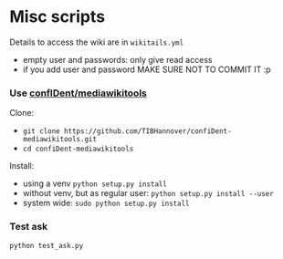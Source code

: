 # Misc scripts

Details to access the wiki are in `wikitails.yml`
* empty user and passwords: only give read access
* if you add user and password MAKE SURE NOT TO COMMIT IT :p
   
### Use [confIDent/mediawikitools](https://github.com/TIBHannover/confiDent-mediawikitools/)
Clone:
* `git clone https://github.com/TIBHannover/confiDent-mediawikitools.git`
* `cd confiDent-mediawikitools`

Install:
* using a venv `python setup.py install` 
* without venv, but as regular user: `python setup.py install --user` 
* system wide: `sudo python setup.py install`



### Test ask
`python test_ask.py`